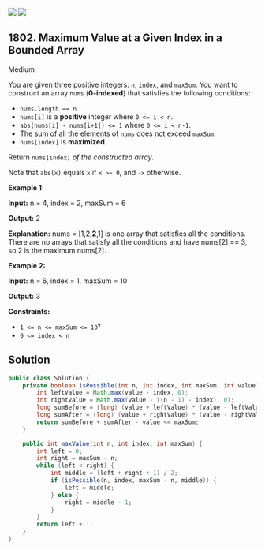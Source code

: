 [![](https://img.shields.io/github/stars/javadev/LeetCode-in-Java?label=Stars&style=flat-square)](https://github.com/javadev/LeetCode-in-Java)
[![](https://img.shields.io/github/forks/javadev/LeetCode-in-Java?label=Fork%20me%20on%20GitHub%20&style=flat-square)](https://github.com/javadev/LeetCode-in-Java/fork)

## 1802\. Maximum Value at a Given Index in a Bounded Array

Medium

You are given three positive integers: `n`, `index`, and `maxSum`. You want to construct an array `nums` (**0-indexed**) that satisfies the following conditions:

*   `nums.length == n`
*   `nums[i]` is a **positive** integer where `0 <= i < n`.
*   `abs(nums[i] - nums[i+1]) <= 1` where `0 <= i < n-1`.
*   The sum of all the elements of `nums` does not exceed `maxSum`.
*   `nums[index]` is **maximized**.

Return `nums[index]` _of the constructed array_.

Note that `abs(x)` equals `x` if `x >= 0`, and `-x` otherwise.

**Example 1:**

**Input:** n = 4, index = 2, maxSum = 6

**Output:** 2

**Explanation:** nums = [1,2,**2**,1] is one array that satisfies all the conditions. There are no arrays that satisfy all the conditions and have nums[2] == 3, so 2 is the maximum nums[2].

**Example 2:**

**Input:** n = 6, index = 1, maxSum = 10

**Output:** 3

**Constraints:**

*   <code>1 <= n <= maxSum <= 10<sup>9</sup></code>
*   `0 <= index < n`

## Solution

```java
public class Solution {
    private boolean isPossible(int n, int index, int maxSum, int value) {
        int leftValue = Math.max(value - index, 0);
        int rightValue = Math.max(value - ((n - 1) - index), 0);
        long sumBefore = (long) (value + leftValue) * (value - leftValue + 1) / 2;
        long sumAfter = (long) (value + rightValue) * (value - rightValue + 1) / 2;
        return sumBefore + sumAfter - value <= maxSum;
    }

    public int maxValue(int n, int index, int maxSum) {
        int left = 0;
        int right = maxSum - n;
        while (left < right) {
            int middle = (left + right + 1) / 2;
            if (isPossible(n, index, maxSum - n, middle)) {
                left = middle;
            } else {
                right = middle - 1;
            }
        }
        return left + 1;
    }
}
```